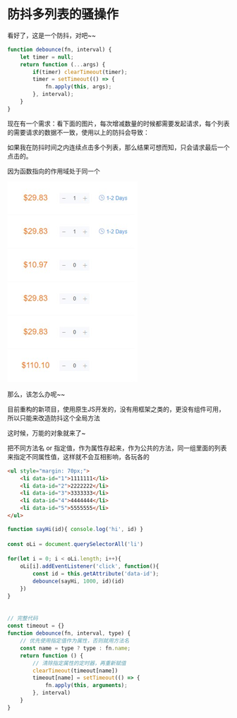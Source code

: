 # 防抖多列表的骚操作

看好了，这是一个防抖，对吧~~

```js
function debounce(fn, interval) {
    let timer = null;
    return function (...args) {
        if(timer) clearTimeout(timer);
        timer = setTimeout(() => {
            fn.apply(this, args);
        }, interval);
    }
}
```

现在有一个需求：看下面的图片，每次增减数量的时候都需要发起请求，每个列表的需要请求的数据不一致，使用以上的防抖会导致：

如果我在防抖时间之内连续点击多个列表，那么结果可想而知，只会请求最后一个点击的。

因为函数指向的作用域处于同一个

![](./../img/debounce.jpg)

那么，该怎么办呢~~

目前重构的新项目，使用原生JS开发的，没有用框架之类的，更没有组件可用，所以只能来改造防抖这个全局方法

这时候，万能的对象就来了~

把不同方法名 or 指定值，作为属性存起来，作为公共的方法，同一组里面的列表来指定不同属性值，这样就不会互相影响，各玩各的

```html
<ul style="margin: 70px;">
    <li data-id="1">1111111</li>
    <li data-id="2">2222222</li>
    <li data-id="3">3333333</li>
    <li data-id="4">4444444</li>
    <li data-id="5">5555555</li>
</ul>
```

```js
function sayHi(id){ console.log('hi', id) }

const oLi = document.querySelectorAll('li')

for(let i = 0; i < oLi.length; i++){
    oLi[i].addEventListener('click', function(){
        const id = this.getAttribute('data-id');
        debounce(sayHi, 1000, id)(id)
    })
}


// 完整代码
const timeout = {}
function debounce(fn, interval, type) {
    // 优先使用指定值作为属性，否则就用方法名
    const name = type ? type : fn.name;
    return function () {
        // 清除指定属性的定时器，再重新赋值
        clearTimeout(timeout[name])
        timeout[name] = setTimeout(() => {
            fn.apply(this, arguments);
        }, interval)
    }
}
```
